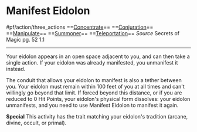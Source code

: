 # Manifest Eidolon
#pf/action/three_actions
==[Concentrate](../Traits/Concentrate.md)== ==[Conjuration](../Traits/Conjuration.md)== ==[Manipulate](../Traits/Manipulate.md)== ==[Summoner](../Traits/Summoner.md)== ==[Teleportation](../Traits/Teleportation.md)==
*Source* Secrets of Magic pg. 52 1.1

---
Your eidolon appears in an open space adjacent to you, and can then take a single action. If your eidolon was already manifested, you unmanifest it instead.

The conduit that allows your eidolon to manifest is also a tether between you. Your eidolon must remain within 100 feet of you at all times and can't willingly go beyond that limit. If forced beyond this distance, or if you are reduced to 0 Hit Points, your eidolon's physical form dissolves: your eidolon unmanifests, and you need to use Manifest Eidolon to manifest it again.

**Special** This activity has the trait matching your eidolon's tradition (arcane, divine, occult, or primal).